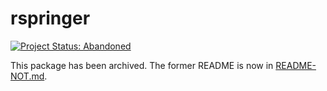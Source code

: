 # rspringer

[![Project Status: Abandoned](https://www.repostatus.org/badges/latest/abandoned.svg)](https://www.repostatus.org/#abandoned)

This package has been archived. The former README is now in [README-NOT.md](README-NOT.md).
